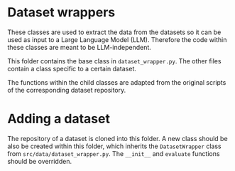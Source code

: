 # Dataset wrappers
These classes are used to extract the data from the datasets so it can be used as input to a Large Language Model (LLM). Therefore the code within these classes are meant to be LLM-independent.

This folder contains the base class in `dataset_wrapper.py`. The other files contain a class specific to a certain dataset.

The functions within the child classes are adapted from the original scripts of the corresponding dataset repository.

# Adding a dataset
The repository of a dataset is cloned into this folder. A new class should be also be created within this folder, which inherits the `DatasetWrapper` class from `src/data/dataset_wrapper.py`. The `__init__` and `evaluate` functions should be overridden.
